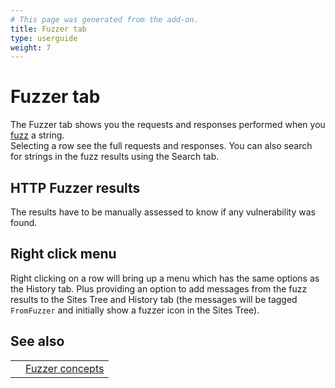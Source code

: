```yaml
---
# This page was generated from the add-on.
title: Fuzzer tab
type: userguide
weight: 7
---
```


# Fuzzer tab

The Fuzzer tab shows you the requests and responses performed when you [fuzz](/docs/desktop/addons/fuzzer/) a string.   
Selecting a row see the full requests and responses. You can also search for strings in the fuzz results using the Search tab.   

## HTTP Fuzzer results

The results have to be manually assessed to know if any vulnerability was found.

## Right click menu

Right clicking on a row will bring up a menu which has the same options as the History tab. Plus providing an option to add messages from the fuzz results to the Sites Tree and History tab (the messages will be tagged `FromFuzzer` and initially show a fuzzer icon in the Sites Tree).


## See also

|   |                                                 |
|---|-------------------------------------------------|
|   | [Fuzzer concepts](/docs/desktop/addons/fuzzer/) |
